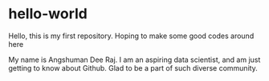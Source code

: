 # hello-world
Hello, this is my first repository. Hoping to make some good codes around here

My name is Angshuman Dee Raj. I am an aspiring data scientist, and am just getting to know about Github. Glad to be a part of such diverse community.  
